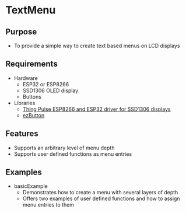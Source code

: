 # TextMenu

## Purpose
- To provide a simple way to create text based menus on LCD displays

## Requirements
- Hardware
    - ESP32 or ESP8266
    - SSD1306 OLED display
    - Buttons
- Libraries
    - [Thing Pulse ESP8266 and ESP32 driver for SSD1306 displays](https://github.com/ThingPulse/esp8266-oled-ssd1306)
    - [ezButton](https://github.com/ArduinoGetStarted/button)
## Features
- Supports an arbitrary level of menu depth
- Supports user defined functions as menu entries
## Examples
- basicExample
    - Demonstrates how to create a menu with several layers of depth 
    - Offers two examples of user defined functions and how to assign menu entries to them

